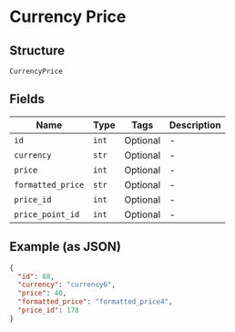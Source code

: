 
# Currency Price

## Structure

`CurrencyPrice`

## Fields

| Name | Type | Tags | Description |
|  --- | --- | --- | --- |
| `id` | `int` | Optional | - |
| `currency` | `str` | Optional | - |
| `price` | `int` | Optional | - |
| `formatted_price` | `str` | Optional | - |
| `price_id` | `int` | Optional | - |
| `price_point_id` | `int` | Optional | - |

## Example (as JSON)

```json
{
  "id": 88,
  "currency": "currency6",
  "price": 40,
  "formatted_price": "formatted_price4",
  "price_id": 178
}
```

